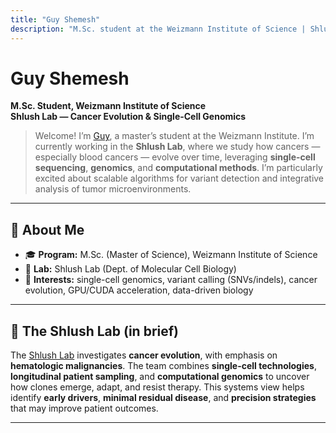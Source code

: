 ```yaml
---
title: "Guy Shemesh"
description: "M.Sc. student at the Weizmann Institute of Science | Shlush Lab"
---
```


# Guy Shemesh

**M.Sc. Student, Weizmann Institute of Science**  
**Shlush Lab — Cancer Evolution & Single-Cell Genomics**

> Welcome! I’m [Guy](https://weizmann.elsevierpure.com/en/persons/guy-shemesh/), a master’s student at the Weizmann Institute. I’m currently working in the **Shlush Lab**, where we study how cancers — especially blood cancers — evolve over time, leveraging **single-cell sequencing**, **genomics**, and **computational methods**. I’m particularly excited about scalable algorithms for variant detection and integrative analysis of tumor microenvironments.

---

## 🔎 About Me

- 🎓 **Program:** M.Sc. (Master of Science), Weizmann Institute of Science  
- 🧪 **Lab:** Shlush Lab (Dept. of Molecular Cell Biology)  
- 🧬 **Interests:** single-cell genomics, variant calling (SNVs/indels), cancer evolution, GPU/CUDA acceleration, data-driven biology  

---

## 🧪 The Shlush Lab (in brief)

The [Shlush Lab](https://www.weizmann.ac.il/immunology/shlush/) investigates **cancer evolution**, with emphasis on **hematologic malignancies**. The team combines **single-cell technologies**, **longitudinal patient sampling**, and **computational genomics** to uncover how clones emerge, adapt, and resist therapy. This systems view helps identify **early drivers**, **minimal residual disease**, and **precision strategies** that may improve patient outcomes.

---








